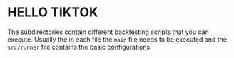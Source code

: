 # HELLO TIKTOK

The subdirectories contain different backtesting scripts that you can execute. 
Usually the in each file the `main` file needs to be executed and the `src/runner` file contains the basic configurations
